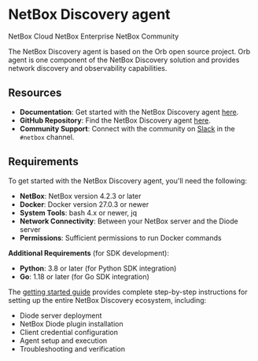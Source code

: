 # NetBox Discovery agent

<span class="pill pill-cloud">NetBox Cloud</span>
<span class="pill pill-enterprise">NetBox Enterprise</span>
<span class="pill pill-community">NetBox Community</span>

The NetBox Discovery agent is based on the Orb open source project. Orb agent is one component of the NetBox Discovery solution and provides network discovery and observability capabilities.

## Resources
- **Documentation**: Get started with the NetBox Discovery agent [here](get-started.md).
- **GitHub Repository**: Find the NetBox Discovery agent [here](https://github.com/netboxlabs/orb-agent).
- **Community Support**: Connect with the community on [Slack](https://netdev.chat/) in the `#netbox` channel.

## Requirements

To get started with the NetBox Discovery agent, you'll need the following:

- **NetBox**: NetBox version 4.2.3 or later
- **Docker**: Docker version 27.0.3 or newer
- **System Tools**: bash 4.x or newer, jq
- **Network Connectivity**: Between your NetBox server and the Diode server
- **Permissions**: Sufficient permissions to run Docker commands

**Additional Requirements** (for SDK development):
- **Python**: 3.8 or later (for Python SDK integration)
- **Go**: 1.18 or later (for Go SDK integration)

The [getting started guide](get-started.md) provides complete step-by-step instructions for setting up the entire NetBox Discovery ecosystem, including:

- Diode server deployment
- NetBox Diode plugin installation
- Client credential configuration
- Agent setup and execution
- Troubleshooting and verification